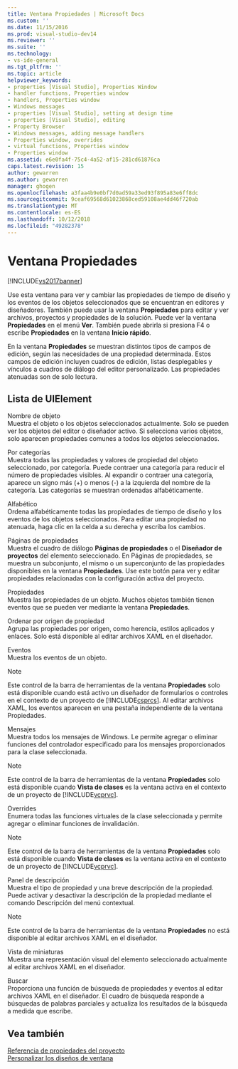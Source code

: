 ```yaml
---
title: Ventana Propiedades | Microsoft Docs
ms.custom: ''
ms.date: 11/15/2016
ms.prod: visual-studio-dev14
ms.reviewer: ''
ms.suite: ''
ms.technology:
- vs-ide-general
ms.tgt_pltfrm: ''
ms.topic: article
helpviewer_keywords:
- properties [Visual Studio], Properties Window
- handler functions, Properties window
- handlers, Properties window
- Windows messages
- properties [Visual Studio], setting at design time
- properties [Visual Studio], editing
- Property Browser
- Windows messages, adding message handlers
- Properties window, overrides
- virtual functions, Properties window
- Properties window
ms.assetid: e6e0fa4f-75c4-4a52-af15-281cd61876ca
caps.latest.revision: 15
author: gewarren
ms.author: gewarren
manager: ghogen
ms.openlocfilehash: a3faa4b9e0bf7d0ad59a33ed93f895a83e6ff8dc
ms.sourcegitcommit: 9ceaf69568d61023868ced59108ae4dd46f720ab
ms.translationtype: MT
ms.contentlocale: es-ES
ms.lasthandoff: 10/12/2018
ms.locfileid: "49282378"
---
```

# <a name="properties-window"></a>Ventana Propiedades
[!INCLUDE[vs2017banner](../../includes/vs2017banner.md)]

  
Use esta ventana para ver y cambiar las propiedades de tiempo de diseño y los eventos de los objetos seleccionados que se encuentran en editores y diseñadores. También puede usar la ventana **Propiedades** para editar y ver archivos, proyectos y propiedades de la solución. Puede ver la ventana **Propiedades** en el menú **Ver**. También puede abrirla si presiona F4 o escribe **Propiedades** en la ventana **Inicio rápido**.  
  
 En la ventana **Propiedades** se muestran distintos tipos de campos de edición, según las necesidades de una propiedad determinada. Estos campos de edición incluyen cuadros de edición, listas desplegables y vínculos a cuadros de diálogo del editor personalizado. Las propiedades atenuadas son de solo lectura.  
  
## <a name="uielement-list"></a>Lista de UIElement  
 Nombre de objeto  
 Muestra el objeto o los objetos seleccionados actualmente. Solo se pueden ver los objetos del editor o diseñador activo. Si selecciona varios objetos, solo aparecen propiedades comunes a todos los objetos seleccionados.  
  
 Por categorías  
 Muestra todas las propiedades y valores de propiedad del objeto seleccionado, por categoría. Puede contraer una categoría para reducir el número de propiedades visibles. Al expandir o contraer una categoría, aparece un signo más (+) o menos (-) a la izquierda del nombre de la categoría. Las categorías se muestran ordenadas alfabéticamente.  
  
 Alfabético  
 Ordena alfabéticamente todas las propiedades de tiempo de diseño y los eventos de los objetos seleccionados. Para editar una propiedad no atenuada, haga clic en la celda a su derecha y escriba los cambios.  
  
 Páginas de propiedades  
 Muestra el cuadro de diálogo **Páginas de propiedades** o el **Diseñador de proyectos** del elemento seleccionado. En Páginas de propiedades, se muestra un subconjunto, el mismo o un superconjunto de las propiedades disponibles en la ventana **Propiedades**. Use este botón para ver y editar propiedades relacionadas con la configuración activa del proyecto.  
  
 Propiedades  
 Muestra las propiedades de un objeto. Muchos objetos también tienen eventos que se pueden ver mediante la ventana **Propiedades**.  
  
 Ordenar por origen de propiedad  
 Agrupa las propiedades por origen, como herencia, estilos aplicados y enlaces. Solo está disponible al editar archivos XAML en el diseñador.  
  
 Eventos  
 Muestra los eventos de un objeto.  
  
> [!NOTE]
>  Este control de la barra de herramientas de la ventana **Propiedades** solo está disponible cuando está activo un diseñador de formularios o controles en el contexto de un proyecto de [!INCLUDE[csprcs](../../includes/csprcs-md.md)]. Al editar archivos XAML, los eventos aparecen en una pestaña independiente de la ventana Propiedades.  
  
 Mensajes  
 Muestra todos los mensajes de Windows. Le permite agregar o eliminar funciones del controlador especificado para los mensajes proporcionados para la clase seleccionada.  
  
> [!NOTE]
>  Este control de la barra de herramientas de la ventana **Propiedades** solo está disponible cuando **Vista de clases** es la ventana activa en el contexto de un proyecto de [!INCLUDE[vcprvc](../../includes/vcprvc-md.md)].  
  
 Overrides  
 Enumera todas las funciones virtuales de la clase seleccionada y permite agregar o eliminar funciones de invalidación.  
  
> [!NOTE]
>  Este control de la barra de herramientas de la ventana **Propiedades** solo está disponible cuando **Vista de clases** es la ventana activa en el contexto de un proyecto de [!INCLUDE[vcprvc](../../includes/vcprvc-md.md)].  
  
 Panel de descripción  
 Muestra el tipo de propiedad y una breve descripción de la propiedad. Puede activar y desactivar la descripción de la propiedad mediante el comando Descripción del menú contextual.  
  
> [!NOTE]
>  Este control de la barra de herramientas de la ventana **Propiedades** no está disponible al editar archivos XAML en el diseñador.  
  
 Vista de miniaturas  
 Muestra una representación visual del elemento seleccionado actualmente al editar archivos XAML en el diseñador.  
  
 Buscar  
 Proporciona una función de búsqueda de propiedades y eventos al editar archivos XAML en el diseñador. El cuadro de búsqueda responde a búsquedas de palabras parciales y actualiza los resultados de la búsqueda a medida que escribe.  
  
## <a name="see-also"></a>Vea también  
 [Referencia de propiedades del proyecto](../../ide/reference/project-properties-reference.md)   
 [Personalizar los diseños de ventana](../../ide/customizing-window-layouts-in-visual-studio.md)




